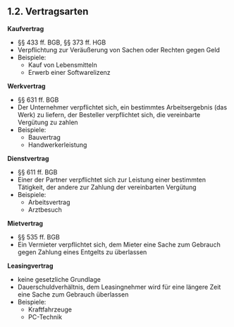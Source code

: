 ## 1.2. Vertragsarten

**Kaufvertrag** <br>
- §§ 433 ff. BGB, §§ 373 ff. HGB
- Verpflichtung zur Veräußerung von Sachen oder Rechten gegen Geld
- Beispiele:
  - Kauf von Lebensmitteln
  - Erwerb einer Softwarelizenz

**Werkvertrag** <br>
- §§ 631 ff. BGB
- Der Unternehmer verpflichtet sich, ein bestimmtes Arbeitsergebnis (das Werk) zu liefern, der Besteller verpflichtet sich, die vereinbarte Vergütung zu zahlen
- Beispiele:
  - Bauvertrag
  - Handwerkerleistung

**Dienstvertrag** <br>
- §§ 611 ff. BGB
- Einer der Partner verpflichtet sich zur Leistung einer bestimmten Tätigkeit, der andere zur Zahlung der vereinbarten Vergütung
- Beispiele:
  - Arbeitsvertrag
  - Arztbesuch

**Mietvertrag** <br>
- §§ 535 ff. BGB
- Ein Vermieter verpflichtet sich, dem Mieter eine Sache zum Gebrauch gegen Zahlung eines Entgelts zu überlassen

**Leasingvertrag** <br>
- keine gesetzliche Grundlage
- Dauerschuldverhältnis, dem Leasingnehmer wird für eine längere Zeit eine Sache zum Gebrauch überlassen
- Beispiele:
  - Kraftfahrzeuge
  - PC-Technik
